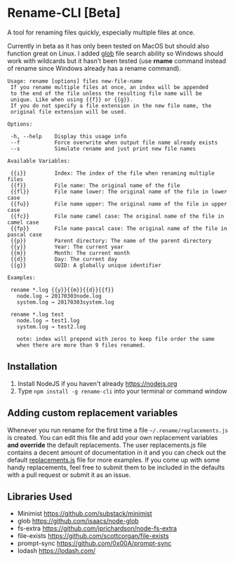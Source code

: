 # Rename-CLI [Beta]
A tool for renaming files quickly, especially multiple files at once.

Currently in beta as it has only been tested on MacOS but should also function great on Linux. I added [glob](https://github.com/isaacs/node-glob) file search ability so Windows should work with wildcards but it hasn't been tested (use **rname** command instead of rename since Windows already has a rename command).

```
Usage: rename [options] files new-file-name
 If you rename multiple files at once, an index will be appended
 to the end of the file unless the resulting file name will be
 unique. Like when using {{f}} or {{g}}.
 If you do not specify a file extension in the new file name, the
 original file extension will be used.

Options:

 -h, --help    Display this usage info
 --f           Force overwrite when output file name already exists
 --s           Simulate rename and just print new file names

Available Variables:

 {{i}}         Index: The index of the file when renaming multiple files
 {{f}}         File name: The original name of the file
 {{fl}}        File name lower: The original name of the file in lower case
 {{fu}}        File name upper: The original name of the file in upper case
 {{fc}}        File name camel case: The original name of the file in camel case
 {{fp}}        File name pascal case: The original name of the file in pascal case
 {{p}}         Parent directory: The name of the parent directory
 {{y}}         Year: The current year
 {{m}}         Month: The current month
 {{d}}         Day: The current day
 {{g}}         GUID: A globally unique identifier

Examples:

 rename *.log {{y}}{{m}}{{d}}{{f}}
   node.log → 20170303node.log
   system.log → 20170303system.log

 rename *.log test
   node.log → test1.log
   system.log → test2.log

   note: index will prepend with zeros to keep file order the same
   when there are more than 9 files renamed.
```

## Installation
1. Install NodeJS if you haven't already https://nodejs.org
1. Type `npm install -g rename-cli` into your terminal or command window

## Adding custom replacement variables
Whenever you run rename for the first time a file ```~/.rename/replacements.js``` is created. You can edit this file and add your own replacement variables **and override** the default replacements. The user replacements.js file contains a decent amount of documentation in it and you can check out the default [replacements.js](replacements.js) file for more examples. If you come up with some handy replacements, feel free to submit them to be included in the defaults with a pull request or submit it as an issue.

## Libraries Used
- Minimist https://github.com/substack/minimist
- glob https://github.com/isaacs/node-glob
- fs-extra https://github.com/jprichardson/node-fs-extra
- file-exists https://github.com/scottcorgan/file-exists
- prompt-sync https://github.com/0x00A/prompt-sync
- lodash https://lodash.com/
